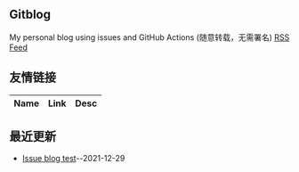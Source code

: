 ## Gitblog
My personal blog using issues and GitHub Actions (随意转载，无需署名)
[RSS Feed](https://raw.githubusercontent.com/zheng7fu2/zheng7fu2.github.io/master/feed.xml)
## 友情链接
| Name | Link | Desc | 
 | ---- | ---- | ---- |
## 最近更新
- [Issue blog test](https://github.com/zheng7fu2/zheng7fu2.github.io/issues/1)--2021-12-29
